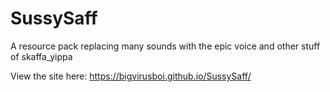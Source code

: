 # SussySaff
 A resource pack replacing many sounds with the epic voice and other stuff of skaffa_yippa

View the site here: https://bigvirusboi.github.io/SussySaff/
